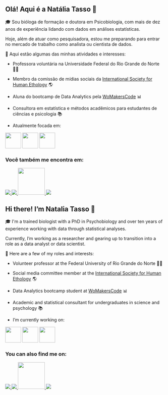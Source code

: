 ## Olá! Aqui é a Natália Tasso 👋

🎓 Sou bióloga de formação e doutora em Psicobiologia, com mais de dez anos de experiência lidando com dados em análises estatísticas. 

Hoje, além de atuar como pesquisadora, estou me preparando para entrar no mercado de trabalho como analista ou cientista de dados.

💼 Aqui estão algumas das minhas atividades e interesses:

- Professora voluntária na Universidade Federal do Rio Grande do Norte 👩‍🏫

- Membro da comissão de mídias sociais da [International Society for Human Ethology](https://ishe.org/) 🌎

- Aluna do bootcamp de Data Analytics pela [WoMakersCode](https://womakerscode.org/) 📊

- Consultora em estatística e métodos acadêmicos para estudantes de ciências e psicologia 📚

- Atualmente focada em:

<div display='inline'>
<img width='50' weight='50' src="https://cdn.jsdelivr.net/gh/devicons/devicon@latest/icons/python/python-original.svg" />
<img width='50' weight='50' src="https://cdn.jsdelivr.net/gh/devicons/devicon@latest/icons/rstudio/rstudio-plain.svg" />
<img width='50' weight='50' src="https://cdn.jsdelivr.net/gh/devicons/devicon@latest/icons/mysql/mysql-original.svg" />
</div>

### Você também me encontra em:

<a href='https://medium.com/@tasso.nati'>
<img src="https://img.shields.io/badge/Medium-12100E?style=for-the-badge&logo=medium&logoColor=white" />
</a>
<a href='https://www.linkedin.com/in/natalia-tasso/'>
<img src="https://img.shields.io/badge/LinkedIn-0077B5?style=for-the-badge&logo=linkedin&logoColor=white" />
</a>
<a href='http://lattes.cnpq.br/4403114871958627'>
<img width='85' src="https://img.shields.io/badge/-Lattes-orange?style=flat-square&logo=GitBook&logoColor=white" />
</a>
<a href='mailto:tasso.nati@gmail.com'>
<img src="https://img.shields.io/badge/Gmail-D14836?style=for-the-badge&logo=gmail&logoColor=white" />
</a>
</div>

## Hi there! I’m Natalia Tasso 👋 

🎓 I'm a trained biologist with a PhD in Psychobiology and over ten years of experience working with data through statistical analyses.

Currently, I’m working as a researcher and gearing up to transition into a role as a data analyst or data scientist.

💼 Here are a few of my roles and interests:

- Volunteer professor at the Federal University of Rio Grande do Norte 👩‍🏫

- Social media committee member at the [International Society for Human Ethology](https://ishe.org/) 🌎

- Data Analytics bootcamp student at [WoMakersCode](https://womakerscode.org/) 📊

- Academic and statistical consultant for undergraduates in science and psychology 📚

- I’m currently working on:

<div display='inline'>
<img width='50' weight='50' src="https://cdn.jsdelivr.net/gh/devicons/devicon@latest/icons/python/python-original.svg" />
<img width='50' weight='50' src="https://cdn.jsdelivr.net/gh/devicons/devicon@latest/icons/rstudio/rstudio-plain.svg" />
<img width='50' weight='50' src="https://cdn.jsdelivr.net/gh/devicons/devicon@latest/icons/mysql/mysql-original.svg" />
</div>

### You can also find me on:

<a href='https://medium.com/@tasso.nati'>
<img src="https://img.shields.io/badge/Medium-12100E?style=for-the-badge&logo=medium&logoColor=white" />
</a>
<a href='https://www.linkedin.com/in/natalia-tasso/'>
<img src="https://img.shields.io/badge/LinkedIn-0077B5?style=for-the-badge&logo=linkedin&logoColor=white" />
</a>
<a href='http://lattes.cnpq.br/4403114871958627'>
<img width='85' src="https://img.shields.io/badge/-Lattes-orange?style=flat-square&logo=GitBook&logoColor=white" />
</a>
<a href='mailto:tasso.nati@gmail.com'>
<img src="https://img.shields.io/badge/Gmail-D14836?style=for-the-badge&logo=gmail&logoColor=white" />
</a>
</div>
<!--
**nataliatasso/nataliatasso** is a ✨ _special_ ✨ repository because its `README.md` (this file) appears on your GitHub profile.

Here are some ideas to get you started:

- 🔭 I’m currently working on ...
- 🌱 I’m currently learning ...
- 👯 I’m looking to collaborate on ...
- 🤔 I’m looking for help with ...
- 💬 Ask me about ...
- 📫 How to reach me: ...
- 😄 Pronouns: ...
- ⚡ Fun fact: ...
-->
